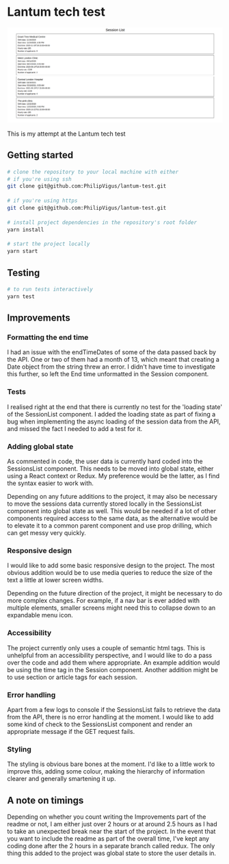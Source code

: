 # Lantum tech test

![App screenshot](./main-screenshot.png)

This is my attempt at the Lantum tech test

## Getting started

```bash
# clone the repository to your local machine with either
# if you're using ssh
git clone git@github.com:PhilipVigus/lantum-test.git

# if you're using https
git clone git@github.com:PhilipVigus/lantum-test.git

# install project dependencies in the repository's root folder
yarn install

# start the project locally
yarn start
```

## Testing

```bash
# to run tests interactively
yarn test
```

## Improvements

### Formatting the end time

I had an issue with the endTimeDates of some of the data passed back by the API. One or two of them had a month of 13, which meant that creating a Date object from the string threw an error. I didn't have time to investigate this further, so left the End time unformatted in the Session component.

### Tests

I realised right at the end that there is currently no test for the 'loading state' of the SessionList component. I added the loading state as part of fixing a bug when implementing the async loading of the session data from the API, and missed the fact I needed to add a test for it.

### Adding global state

As commented in code, the user data is currently hard coded into the SessionsList component. This needs to be moved into global state, either using a React context or Redux. My preference would be the latter, as I find the syntax easier to work with.

Depending on any future additions to the project, it may also be necessary to move the sessions data currently stored locally in the SessionsList component into global state as well. This would be needed if a lot of other components required access to the same data, as the alternative would be to elevate it to a common parent component and use prop drilling, which can get messy very quickly.

### Responsive design

I would like to add some basic responsive design to the project. The most obvious addition would be to use media queries to reduce the size of the text a little at lower screen widths.

Depending on the future direction of the project, it might be necessary to do more complex changes. For example, if a nav bar is ever added with multiple elements, smaller screens might need this to collapse down to an expandable menu icon.

### Accessibility

The project currently only uses a couple of semantic html tags. This is unhelpful from an accessibility perspective, and I would like to do a pass over the code and add them where appropriate. An example addition would be using the time tag in the Session component. Another addition might be to use section or article tags for each session.

### Error handling

Apart from a few logs to console if the SessionsList fails to retrieve the data from the API, there is no error handling at the moment. I would like to add some kind of check to the SessionsList component and render an appropriate message if the GET request fails.

### Styling

The styling is obvious bare bones at the moment. I'd like to a little work to improve this, adding some colour, making the hierarchy of information clearer and generally smartening it up.

## A note on timings

Depending on whether you count writing the Improvements part of the readme or not, I am either just over 2 hours or at around 2.5 hours as I had to take an unexpected break near the start of the project. In the event that you want to include the readme as part of the overall time, I've kept any coding done after the 2 hours in a separate branch called redux. The only thing this added to the project was global state to store the user details in.
